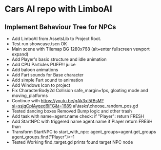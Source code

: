 # Cars AI repo with LimboAI
## Implement Behaviour Tree for NPCs
- Add LimboAI from AssetsLib to Project Root.
- Test run showcase.tscn OK
- Main scene with Tilemap BG 1280x768 (alt+enter fullscreen vewport expand)
- Add Player's basic structure and idle animation
- Add CPU Particles PUFF!!! juice
- Add baloon animations
- Add Fart sounds for Base character
- Add simple Fart sound to animation
- Add Windows Icon to project
- Fix CharacterBody2d Collision safe_margin=1px, gloating mode and moving_platforms
- Continue with https://youtu.be/gAk3xl5fBsM?si=ssjqCplAyqed6iFG&t=1689 ai\tasks\choose_random_pos.gd
- Tested dancing boxes Removed Bump logic and other trash
- Add task with name=agent.name check: if "Player": return FRESH
- Add StartNPC with triggered name agent.name if Player return FRESH than
- Transform StartNPC to start_with_npc: agent_groups=agent.get_groups agent_groups.find("Player")>-1
- Tested Working find_target.gd prints found target NPC node
